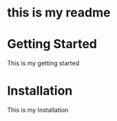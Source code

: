# this is my readme

# Getting Started

This is my getting started

# Installation

This is my Installation
